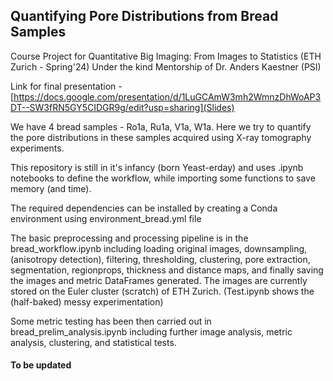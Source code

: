 ## Quantifying Pore Distributions from Bread Samples

Course Project for Quantitative Big Imaging: From Images to Statistics (ETH Zurich - Spring'24)
Under the kind Mentorship of Dr. Anders Kaestner (PSI)

Link for final presentation - [https://docs.google.com/presentation/d/1LuGCAmW3mh2WmnzDhWoAP3DT--SW3fRN5GY5CIDGR9g/edit?usp=sharing](Slides)

We have 4 bread samples - Ro1a, Ru1a, V1a, W1a. Here we try to quantify the pore distributions in these samples acquired using X-ray tomography experiments.

This repository is still in it's infancy (born Yeast-erday) and uses .ipynb notebooks to define the workflow, while importing some functions to save memory (and time).

The required dependencies can be installed by creating a Conda environment using environment_bread.yml file

The basic preprocessing and processing pipeline is in the bread_workflow.ipynb including loading original images, downsampling, (anisotropy detection), filtering, thresholding, clustering, pore extraction, segmentation, regionprops, thickness and distance maps, and finally saving the images and metric DataFrames generated. The images are currently stored on the Euler cluster (scratch) of ETH Zurich.
(Test.ipynb shows the (half-baked) messy experimentation)

Some metric testing has been then carried out in bread_prelim_analysis.ipynb including further image analysis, metric analysis, clustering, and statistical tests.

#### To be updated

